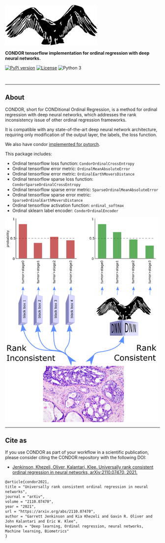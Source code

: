 
<img src="./img/condor.png" width=300>

**CONDOR tensorflow implementation for ordinal regression with deep neural networks.**

[![PyPi version](https://pypip.in/v/condor-tensorflow/badge.png)](https://pypi.org/project/condor-tensorflow/)
[![License](https://img.shields.io/badge/license-MIT-blue.svg)](https://github.com/raschka-research-group/condor_tensorflow/blob/main/LICENSE)
![Python 3](https://img.shields.io/badge/python-3-blue.svg)

<br>

---

## About  

CONDOR, short for CONDitional Ordinal Regression, is a method for ordinal regression with deep neural networks, 
which addresses the rank inconsistency issue of other ordinal regression frameworks.

It is compatible with any state-of-the-art deep neural network architecture,
requiring only modification of the output layer, the labels, the loss function.

We also have condor [implemented for pytorch](https://github.com/GarrettJenkinson/condor_pytorch).

This package includes:

  * Ordinal tensorflow loss function: `CondorOrdinalCrossEntropy`
  * Ordinal tensorflow error metric: `OrdinalMeanAbsoluteError`
  * Ordinal tensorflow error metric: `OrdinalEarthMoversDistance`
  * Ordinal tensorflow sparse loss function: `CondorSparseOrdinalCrossEntropy`
  * Ordinal tensorflow sparse error metric: `SparseOrdinalMeanAbsoluteError`
  * Ordinal tensorflow sparse error metric: `SparseOrdinalEarthMoversDistance`
  * Ordinal tensorflow activation function: `ordinal_softmax`
  * Ordinal sklearn label encoder: `CondorOrdinalEncoder`

<img src="./img/rankconsistent.png" width=500>

---

## Cite as
If you use CONDOR as part of your workflow in a scientific publication, please consider citing the CONDOR repository with the following DOI:

- [Jenkinson, Khezeli, Oliver, Kalantari, Klee. Universally rank consistent ordinal regression in neural networks, arXiv:2110.07470, 2021.](https://arxiv.org/abs/2110.07470)

```
@article{condor2021,
title = "Universally rank consistent ordinal regression in neural networks",
journal = "arXiv",
volume = "2110.07470",
year = "2021",
url = "https://arxiv.org/abs/2110.07470",
author = "Garrett Jenkinson and Kia Khezeli and Gavin R. Oliver and John Kalantari and Eric W. Klee",
keywords = "Deep learning, Ordinal regression, neural networks, Machine learning, Biometrics"
}
```
